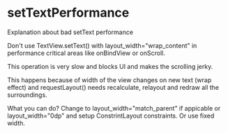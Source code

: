 # setTextPerformance
Explanation about bad setText performance

Don't use TextView.setText() with layout_width="wrap_content" in performance critical areas like onBindView or onScroll.

This operation is very slow and blocks UI and makes the scrolling jerky.

This happens because of width of the view changes on new text (wrap effect) and requestLayout() needs recalculate, relayout and redraw all the surroundings.

What you can do? Change to layout_width="match_parent" if appicable or layout_width="0dp" and setup ConstrintLayout constraints. Or use fixed width.

